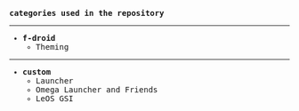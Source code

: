 <pre><p><strong>categories used in the repository</strong></p><hr/><ul><li><strong>f-droid</strong><ul><li>Theming</li></ul></li></ul><hr/><ul><li><strong>custom</strong><ul><li>Launcher</li><li>Omega Launcher and Friends</li><li>LeOS GSI</li></ul></li></ul></pre>
